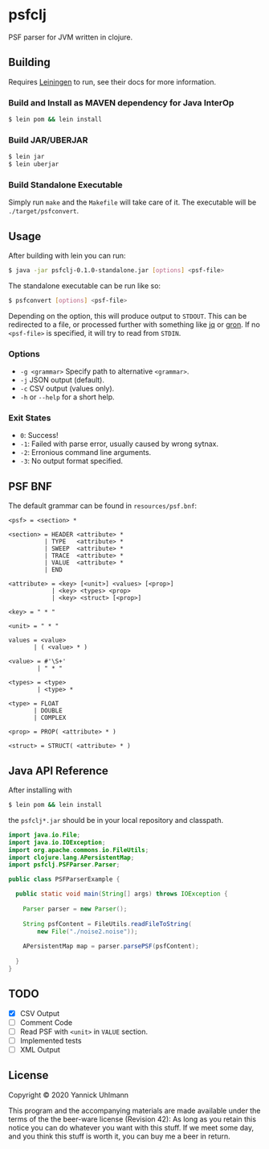 # psfclj

PSF parser for JVM written in clojure.

## Building

Requires [Leiningen](https://leiningen.org/index.html) to run, see
their docs for more information.

### Build and Install as MAVEN dependency for Java InterOp

```bash
$ lein pom && lein install
```

### Build JAR/UBERJAR

```bash
$ lein jar
$ lein uberjar
```

### Build Standalone Executable

Simply run `make` and the `Makefile` will take care of it.
The executable will be `./target/psfconvert`.

## Usage

After building with lein you can run:

```bash
$ java -jar psfclj-0.1.0-standalone.jar [options] <psf-file>
```

The standalone executable can be run like so:

```bash
$ psfconvert [options] <psf-file>
```

Depending on the option, this will produce output to `STDOUT`.
This can be redirected to a file, or processed further with something
like [jq](https://stedolan.github.io/jq/) 
or [gron](https://github.com/TomNomNom/gron).
If no `<psf-file>` is specified, it will try to read from `STDIN`.

### Options

- `-g <grammar>` Specify path to alternative `<grammar>`.
- `-j` JSON output (default).
- `-c` CSV output (values only).
- `-h` or `--help` for a short help.

### Exit States

- `0`: Success!
- `-1`: Failed with parse error, usually caused by wrong sytnax.
- `-2`: Erronious command line arguments.
- `-3`: No output format specified.

## PSF BNF

The default grammar can be found in `resources/psf.bnf`:

```bnf
<psf> = <section> *

<section> = HEADER <attribute> *
          | TYPE   <attribute> *
          | SWEEP  <attribute> *
          | TRACE  <attribute> *
          | VALUE  <attribute> *
          | END

<attribute> = <key> [<unit>] <values> [<prop>]
            | <key> <types> <prop>
            | <key> <struct> [<prop>]

<key> = " * "

<unit> = " * "

values = <value>
       | ( <value> * )

<value> = #'\S+'
        | " * "

<types> = <type>
        | <type> *

<type> = FLOAT
       | DOUBLE
       | COMPLEX

<prop> = PROP( <attribute> * )

<struct> = STRUCT( <attribute> * )
```

## Java API Reference

After installing with 

```bash
$ lein pom && lein install
``` 

the `psfclj*.jar` should be in your local repository and classpath.

```java
import java.io.File;
import java.io.IOException;
import org.apache.commons.io.FileUtils;
import clojure.lang.APersistentMap;
import psfclj.PSFParser.Parser;

public class PSFParserExample {

  public static void main(String[] args) throws IOException {
    
    Parser parser = new Parser();
    
    String psfContent = FileUtils.readFileToString(
        new File("./noise2.noise"));
    
    APersistentMap map = parser.parsePSF(psfContent);
      
  }
}
```

## TODO

- [X] CSV Output
- [ ] Comment Code
- [ ] Read PSF with `<unit>` in `VALUE` section.
- [ ] Implemented tests
- [ ] XML Output

## License

Copyright © 2020 Yannick Uhlmann

This program and the accompanying materials are made available under the
terms of the the beer-ware license (Revision 42):
As long as you retain this notice you can do whatever you want with this stuff. 
If we meet some day, and you think this stuff is worth it, 
you can buy me a beer in return.
